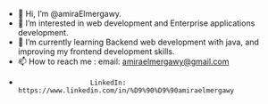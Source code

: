 - 👋 Hi, I’m @amiraElmergawy.
- 👀 I’m interested in web development and Enterprise applications development.
- 🌱 I’m currently learning Backend web development with java, and improving my frontend development skills.
- 📫 How to reach me : email: amiraelmergawy@gmail.com
-                       LinkedIn: https://www.linkedin.com/in/%D9%90%D9%90amiraelmergawy
                        

<!---
amiraElmergawy/amiraElmergawy is a ✨ special ✨ repository because its `README.md` (this file) appears on your GitHub profile.
You can click the Preview link to take a look at your changes.
--->
